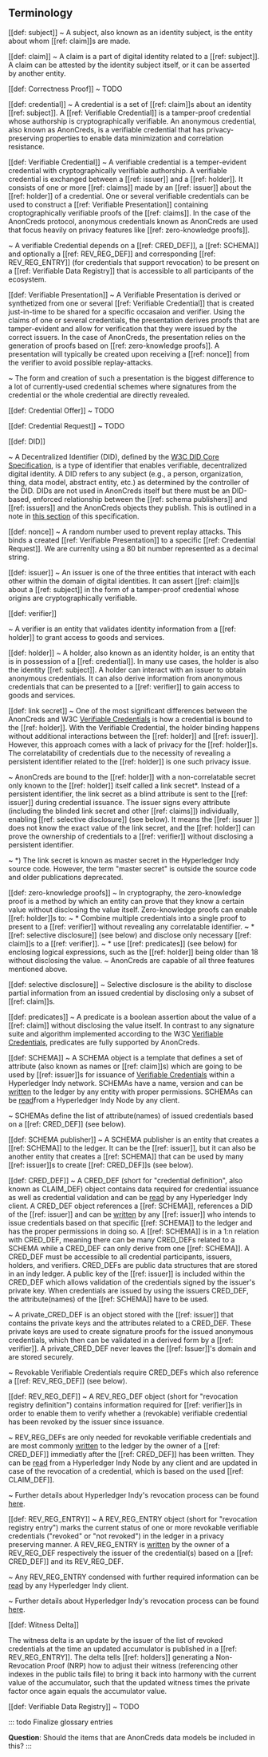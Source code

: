 ## Terminology

[[def: subject]]
~ A subject, also known as an identity subject, is the entity about whom [[ref: claim]]s are made.  

[[def: claim]]
~ A claim is a part of digital identity related to a [[ref: subject]]. A claim can be attested by the identity subject itself, or it can be asserted by another entity. 

[[def: Correctness Proof]]
~ TODO

[[def: credential]]
~ A credential is a set of [[ref: claim]]s about an identity [[ref: subject]]. A [[ref: Verifiable Credential]] is a tamper-proof credential whose authorship is cryptographically verifiable. An anonymous credential, also known as AnonCreds, is a verifiable credential that has privacy-preserving properties to enable data minimization and correlation resistance. 

[[def: Verifiable Credential]]
~ A verifiable credential is a temper-evident credential with cryptographically verifiable authorship. A verifiable credential is exchanged between a [[ref: issuer]] and a [[ref: holder]]. It consists of one or more [[ref: claims]] made by an [[ref: issuer]] about the [[ref: holder]] of a credential. One or several verifiable credentials can be used to construct a [[ref: Verifiable Presentation]] containing croptographically verifiable proofs of the [[ref: claims]]. In the case of the AnonCreds protocol, anonymous credentials known as AnonCreds are used that focus heavily on privacy features like [[ref: zero-knowledge proofs]].

~ A verifiable Credential depends on a [[ref: CRED_DEF]], a [[ref: SCHEMA]] and optionally a [[ref: REV_REG_DEF]] and corresponding [[ref: REV_REG_ENTRY]] (for credentials that support revocation) to be present on a [[ref: Verifiable Data Registry]] that is accessible to all participants of the ecosystem.

[[def: Verifiable Presentation]]
~ A Verifiable Presentation is derived or synthetized from one or several [[ref: Verifiable Credential]] that is created just-in-time to be shared for a specific occasaion and verifier. Using the claims of one or several credentials, the presentation derives proofs that are tamper-evident and allow for verification that they were issued by the correct issuers. In the case of AnonCreds, the presentation relies on the generation of proofs based on [[ref: zero-knowledge proofs]]. A presentation will typically be created upon receiving a [[ref: nonce]] from the verifier to avoid possible replay-attacks.

~ The form and creation of such a presentation is the biggest difference to a lot of currently-used credential schemes where signatures from the credential or the whole credential are directly revealed. 

[[def: Credential Offer]]
~ TODO

[[def: Credential Request]]
~ TODO

[[def: DID]]

~ A Decentralized Identifier (DID), defined by the [W3C DID Core
Specification](https://w3c.github.io/did-core/), is a type of identifier that
enables verifiable, decentralized digital identity. A DID refers to any subject
(e.g., a person, organization, thing, data model, abstract entity, etc.) as
determined by the controller of the DID. DIDs are not used in AnonCreds itself
but there must be an DID-based, enforced relationship between the [[ref: schema
publishers]] and [[ref: issuers]] and the AnonCreds objects they publish. This
is outlined in a note in [this section](anoncreds-setup-data-flow) of this
specification.

[[def: nonce]]
~ A random number used to prevent replay attacks. This binds a created [[ref: Verifiable Presentation]] to a specific [[ref: Credential Request]]. We are currenlty using a 80 bit number represented as a decimal string.

[[def: issuer]]
~ An issuer is one of the three entities that interact with each other within the domain of digital identities. It can assert [[ref: claim]]s about a [[ref: subject]] in the form of a tamper-proof credential whose origins are cryptographically verifiable. 

[[def: verifier]]

~ A verifier is an entity that validates identity information from a [[ref: holder]] to grant access to goods and services.

[[def: holder]]
~ A holder, also known as an identity holder, is an entity that is in possession of a [[ref: credential]]. In many use cases, the holder is also the identity [[ref: subject]]. A holder can interact with an issuer to obtain anonymous credentials. It can also derive information from anonymous credentials that can be presented to a [[ref: verifier]] to gain access to goods and services.

[[def: link secret]]
~ One of the most significant differences between the AnonCreds and W3C [Verifiable Credentials](https://www.w3.org/TR/vc-data-model/) is how a credential is bound to the [[ref: holder]]. With the Verifiable Credential, the holder binding happens without additional interactions between the [[ref: holder]] and [[ref: issuer]]. However, this approach comes with a lack of privacy for the [[ref: holder]]s.
The correlatability of credentials due to the necessity of revealing a persistent identifier related to the [[ref: holder]] is one such privacy issue. 

~ AnonCreds are bound to the [[ref: holder]] with a non-correlatable secret only known to the [[ref: holder]] itself called a link secret*. Instead of a persistent identifier, the link secret as a blind attribute is sent to the  [[ref: issuer]] during credential issuance. The issuer signs every attribute (including the blinded link secret and other [[ref: claims]]) individually, enabling [[ref: selective disclosure]] (see below). It means the [[ref: issuer ]] does not know the exact value of the link secret, and the [[ref: holder]] can prove the ownership of credentials to a [[ref: verifier]] without disclosing a persistent identifier.

~ *) The link secret is known as master secret in the Hyperledger Indy source code. However, the term "master secret" is outside the source code and older publications deprecated.

[[def: zero-knowledge proofs]]
~ In cryptography, the zero-knowledge proof is a method by which an entity can prove that they know a certain value without disclosing the value itself. Zero-knowledge proofs can enable [[ref: holder]]s to:
~ * Combine multiple credentials into a single proof to present to a [[ref: verifier]] without revealing any correlatable identifier.
~ * [[ref: selective disclosure]] (see below) and disclose only necessary [[ref: claim]]s to a [[ref: verifier]].
~ * use [[ref: predicates]] (see below) for enclosing logical expressions, such as the [[ref: holder]] being older than 18 without disclosing the value.
~ AnonCreds are capable of all three features mentioned above.

[[def: selective disclosure]]
~ Selective disclosure is the ability to disclose partial information from an issued credential by disclosing only a subset of [[ref: claim]]s.

[[def: predicates]]
~ A predicate is a boolean assertion about the value of a [[ref: claim]] without disclosing the value itself. In contrast to any signature suite and algorithm implemented according to the W3C [Verifiable Credentials](https://www.w3.org/TR/vc-data-model/), predicates are fully supported by AnonCreds.

[[def: SCHEMA]]
~ A SCHEMA object is a template that defines a set of attribute (also known as names or [[ref: claim]]s) which are going to be used by [[ref: issuer]]s for issuance of [Verifiable Credentials](https://www.w3.org/TR/vc-data-model/) within a Hyperledger Indy network. SCHEMAs have a name, version and can be [written](https://hyperledger-indy.readthedocs.io/projects/node/en/latest/transactions.html#schema) to the ledger by any entity with proper permissions. SCHEMAs can be [read](https://hyperledger-indy.readthedocs.io/projects/node/en/latest/requests.html#get-schema)from a Hyperledger Indy Node by any client.

~ SCHEMAs define the list of attribute(names) of issued credentials based on a [[ref: CRED_DEF]] (see below).

[[def: SCHEMA publisher]]
~ A SCHEMA publisher is an entity that creates a [[ref: SCHEMA]] to the ledger. It can be the [[ref: issuer]], but it can also be another entity that creates a [[ref: SCHEMA]] that can be used by many [[ref: issuer]]s to create [[ref: CRED_DEF]]s (see below).

[[def: CRED_DEF]]
~ A CRED_DEF (short for "credential definition", also known as CLAIM_DEF) object contains data required for credential issuance as well as
credential validation and can be [read](https://hyperledger-indy.readthedocs.io/projects/node/en/latest/requests.html#get-claim-def) by any Hyperledger Indy client. A CRED_DEF object references a [[ref: SCHEMA]], references a DID of the [[ref: issuer]] and can be [written](https://hyperledger-indy.readthedocs.io/projects/node/en/latest/requests.html#claim-def) by any [[ref: issuer]] who intends to issue credentials based on that specific [[ref: SCHEMA]] to the ledger and has the proper permissions in doing so. A [[ref: SCHEMA]] is in a 1:n relation with CRED_DEF, meaning there can be many CRED_DEFs related to a SCHEMA while a CRED_DEF can only derive from one [[ref: SCHEMA]]. A CRED_DEF must be accessible to all credential participants, issuers, holders, and verifiers. CRED_DEFs are public data structures that are stored in an indy ledger. A public key of the [[ref: issuer]] is included within the CRED_DEF which allows validation of the credentials signed by the issuer's private key. When credentials are issued by using the issuers CRED_DEF, the attribute(names) of the [[ref: SCHEMA]] have to be used.

~ A private_CRED_DEF is an object stored with the [[ref: issuer]] that contains the private keys and the attributes related to a CRED_DEF. These private keys are used to create signature proofs for the issued anonymous credentials, which then can be validated in a derived form by a [[ref: verifier]]. A private_CRED_DEF never leaves the [[ref: Issuer]]'s domain and are stored securely.

~ Revokable Verifiable Credentials require CRED_DEFs which also reference a [[ref: REV_REG_DEF]] (see below).

[[def: REV_REG_DEF]]
~ A REV_REG_DEF object (short for "revocation registry definition") contains information required for [[ref: verifier]]s in order to enable them to verify whether a (revokable) verifiable credential has been revoked by the issuer since issuance.

~ REV_REG_DEFs are only needed for revokable verifiable credentials and are most commonly [written](https://hyperledger-indy.readthedocs.io/projects/node/en/latest/requests.html#claim-def) to the ledger by the owner of a [[ref: CRED_DEF]] immediatly after the [[ref: CRED_DEF]] has been written. They can be [read](https://hyperledger-indy.readthedocs.io/projects/node/en/latest/requests.html#get-attrib) from a Hyperledger Indy Node by any client and are updated in case of the revocation of a credential, which is based on the used [[ref: CLAIM_DEF]].

~ Further details about Hyperledger Indy's revocation process can be found [here](https://hyperledger-indy.readthedocs.io/projects/hipe/en/latest/text/0011-cred-revocation/README.html).


[[def: REV_REG_ENTRY]]
~ A REV_REG_ENTRY object (short for "revocation registry entry") marks the current status of one or more revokable verifiable credentials ("revoked" or "not revoked") in the ledger in a privacy preserving manner. A REV_REG_ENTRY is [written](https://hyperledger-indy.readthedocs.io/projects/node/en/latest/requests.html#revoc-reg-entry) by the owner of a REV_REG_DEF respectively the issuer of the credential(s) based on a [[ref: CRED_DEF]] and its REV_REG_DEF.

~ Any REV_REG_ENTRY condensed with further required information can be [read](https://hyperledger-indy.readthedocs.io/projects/node/en/latest/requests.html#get-revoc-reg-delta) by any Hyperledger Indy client.

~ Further details about Hyperledger Indy's revocation process can be found [here](https://hyperledger-indy.readthedocs.io/projects/hipe/en/latest/text/0011-cred-revocation/README.html).

[[def: Witness Delta]]

The witness delta is an update by the issuer of the list of revoked
credentials at the time an updated accumulator is published in a [[ref:
REV_REG_ENTRY]]. The delta tells [[ref: holders]] generating a Non-Revocation
Proof (NRP) how to adjust their witness (referencing other indexes in the public
tails file) to bring it back into harmony with the current value of the
accumulator, such that the updated witness times the private factor once again
equals the accumulator value.

[[def: Verifiable Data Registry]]
~ TODO

::: todo
Finalize glossary entries

**Question**: Should the items that are AnonCreds data models be included in this?
:::

